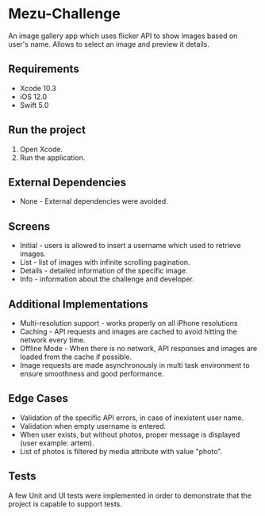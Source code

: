 # Mezu-Challenge
An image gallery app which uses flicker API to show images based on user's name. Allows to select an image and preview it details.

## Requirements
+ Xcode 10.3
+ iOS 12.0
+ Swift 5.0

## Run the project
1. Open Xcode.
2. Run the application.

## External Dependencies
+ None - External dependencies were avoided.

## Screens
+ Initial - users is allowed to insert a username which used to retrieve images.
+ List - list of images with infinite scrolling pagination.
+ Details - detailed information of the specific image.
+ Info - information about the challenge and developer.

## Additional Implementations
+ Multi-resolution support - works properly on all iPhone resolutions
+ Caching - API requests and images are cached to avoid hitting the network every time.
+ Offline Mode - When there is no network, API responses and images are loaded from the cache if possible.
+ Image requests are made asynchronously in multi task environment to ensure smoothness and good performance.

## Edge Cases
+ Validation of the specific API errors, in case of inexistent user name.
+ Validation when empty username is entered.
+ When user exists, but without photos, proper message is displayed (user example: artem).
+ List of photos is filtered by media attribute with value "photo".

## Tests
A few Unit and UI tests were implemented in order to demonstrate that the project is capable to support tests. 




